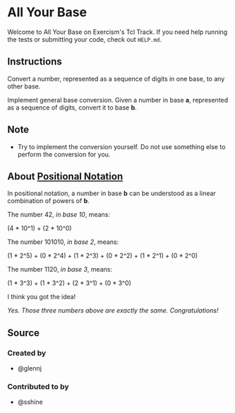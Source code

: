 # All Your Base

Welcome to All Your Base on Exercism's Tcl Track.
If you need help running the tests or submitting your code, check out `HELP.md`.

## Instructions

Convert a number, represented as a sequence of digits in one base, to any other base.

Implement general base conversion. Given a number in base **a**,
represented as a sequence of digits, convert it to base **b**.

## Note

- Try to implement the conversion yourself.
  Do not use something else to perform the conversion for you.

## About [Positional Notation](https://en.wikipedia.org/wiki/Positional_notation)

In positional notation, a number in base **b** can be understood as a linear
combination of powers of **b**.

The number 42, *in base 10*, means:

(4 \* 10^1) + (2 \* 10^0)

The number 101010, *in base 2*, means:

(1 \* 2^5) + (0 \* 2^4) + (1 \* 2^3) + (0 \* 2^2) + (1 \* 2^1) + (0 \* 2^0)

The number 1120, *in base 3*, means:

(1 \* 3^3) + (1 \* 3^2) + (2 \* 3^1) + (0 \* 3^0)

I think you got the idea!

*Yes. Those three numbers above are exactly the same. Congratulations!*

## Source

### Created by

- @glennj

### Contributed to by

- @sshine